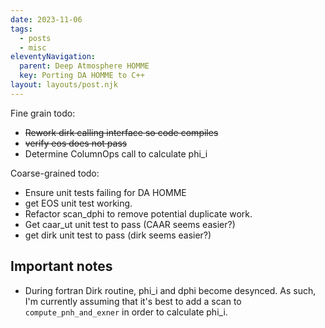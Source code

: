 ```yaml
---
date: 2023-11-06
tags:
  - posts
  - misc
eleventyNavigation:
  parent: Deep Atmosphere HOMME
  key: Porting DA HOMME to C++
layout: layouts/post.njk
---
```


Fine grain todo:
* ~~Rework dirk calling interface so code compiles~~
* ~~verify eos does not pass~~
* Determine ColumnOps call to calculate phi_i 

Coarse-grained todo:
* Ensure unit tests failing for DA HOMME
* get EOS unit test working.
* Refactor scan_dphi to remove potential duplicate work.
* Get caar_ut unit test to pass (CAAR seems easier?)
* get dirk unit test to pass (dirk seems easier?)



## Important notes
  * During fortran Dirk routine, phi_i and dphi become desynced. 
  As such, I'm currently assuming that it's best to add 
  a scan to `compute_pnh_and_exner` in order to calculate phi_i. 



